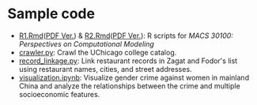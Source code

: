 # Sample code
- [R1.Rmd](https://github.com/wanxii/sample-code/blob/master/R1.Rmd)([PDF Ver.](https://github.com/wanxii/sample-code/blob/master/R1.pdf)) & [R2.Rmd](https://github.com/wanxii/sample-code/blob/master/R2.Rmd)([PDF Ver.](https://github.com/wanxii/sample-code/blob/master/R2.pdf)): R scripts for *MACS 30100: Perspectives on Computational Modeling*
- [crawler.py](https://github.com/wanxii/sample-code/blob/master/crawler.py): Crawl the UChicago college catalog.
- [record_linkage.py](https://github.com/wanxii/sample-code/blob/master/record_linkage.py): Link restaurant records in Zagat and Fodor's list using restaurant names, cities, and street addresses.
- [visualization.ipynb](https://github.com/wanxii/sample-code/blob/master/visualization.ipynb): Visualize gender crime against women in mainland China and analyze the relationships between the crime and multiple socioeconomic features.
